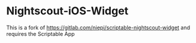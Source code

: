 # Nightscout-iOS-Widget
This is a fork of https://gitlab.com/niepi/scriptable-nightscout-widget and requires the Scriptable App
